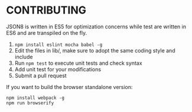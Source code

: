 CONTRIBUTING
============

JSON8 is written in ES5 for optimization concerns while test are written in ES6 and are transpiled on the fly.

1. ```npm install eslint mocha babel -g```
2. Edit the files in lib/, make sure to adopt the same coding style and include
3. Run ```npm test``` to execute unit tests and check syntax
4. Add unit test for your modifications
5. Submit a pull request

If you want to build the browser standalone version:
```
npm install webpack -g
npm run browserify
```
